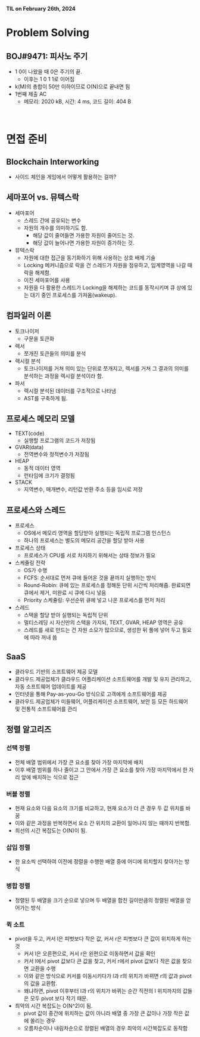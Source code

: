**TIL on February 26th, 2024**

# Problem Solving
## BOJ#9471: 피사노 주기
* 1 0이 나왔을 때 0은 주기의 끝.
    - 이후는 1 0 1 1로 이어짐
* k(M)의 총합이 50만 이하이므로 O(N)으로 끝내면 됨
* 1번째 제출 AC
    - 메모리: 2020 kB, 시간: 4 ms, 코드 길이: 404 B

 <br>

# 면접 준비
## Blockchain Interworking
* 사이드 체인을 게임에서 어떻게 활용하는 걸까?

## 세마포어 vs. 뮤텍스락
* 세마포어
    - 스레드 간에 공유되는 변수
    - 자원의 개수를 의미하기도 함.
        + 해당 값이 줄어들면 가용한 자원이 줄어드는 것.
        + 해당 값이 늘어나면 가용한 자원이 증가하는 것.
* 뮤텍스락
    - 자원에 대한 접근을 동기화하기 위해 사용하는 상호 배제 기술
    - Locking 메커니즘으로 락을 건 스레드가 자원을 점유하고, 임계영역을 나갈 때 락을 해제함.
    - 이진 세마포어를 사용
    - 자원을 다 활용한 스레드가 Locking을 해제하는 코드를 동작시키며 큐 상에 있는 대기 중인 프로세스를 가져옴(wakeup).

## 컴파일러 이론
* 토크나이저
    - 구문을 토큰화
* 렉서
    - 쪼개진 토큰들의 의미를 분석
* 렉시컬 분석
    - 토크나이저를 거쳐 의미 있는 단위로 쪼개지고, 렉서를 거쳐 그 결과의 의미를 분석하는 과정을 렉시컬 분석이라 함.
* 파서
    - 렉시컬 분석된 데이터를 구조적으로 나타냄
    - AST를 구축하게 됨.

## 프로세스 메모리 모델
* TEXT(code)
    - 실행할 프로그램의 코드가 저장됨
* GVAR(data)
    - 전역변수와 정적변수가 저장됨
* HEAP
    - 동적 데이터 영역
    - 런타임에 크기가 결정됨
* STACK
    - 지역변수, 매개변수, 리턴값 반환 주소 등을 임시로 저장

## 프로세스와 스레드
* 프로세스
    - OS에서 메모리 영역을 할당받아 실행되는 독립적 프로그램 인스턴스
    - 하나의 프로세스는 별도의 메모리 공간을 할당 받아 사용
* 프로세스 상태
    - 프로세스가 CPU를 서로 차지하기 위해서는 상태 정보가 필요
* 스케쥴링 전략
    - OS가 수행
    - FCFS: 순서대로 먼저 큐에 들어온 것을 끝까지 실행하는 방식
    - Round-Robin: 큐에 있는 프로세스를 정해둔 단위 시간씩 처리해줌. 완료되면 큐에서 제거, 미완료 시 큐에 다시 넣음
    - Priority 스케쥴링: 우선순위 큐에 넣고 나온 프로세스를 먼저 처리
* 스레드
    - 스택을 할당 받아 실행되는 독립적 단위
    - 멀티스레딩 시 자신만의 스택을 가지되, TEXT, GVAR, HEAP 영역은 공유
    - 스레드를 새로 만드는 건 자원 소모가 많으므로, 생성한 뒤 풀에 넣어 두고 필요에 따라 꺼내 씀

## SaaS
* 클라우드 기반의 소프트웨어 제공 모델
* 클라우드 제공업체가 클라우드 어플리케이션 소프트웨어를 개발 및 유지 관리하고, 자동 소프트웨어 업데이트를 제공
* 인터넷을 통해 Pay-as-you-Go 방식으로 고객에게 소프트웨어를 제공
* 클라우드 제공업체가 미들웨어, 어플리케이션 소프트웨어, 보안 등 모든 하드웨어 및 전통적 소프트웨어를 관리

## 정렬 알고리즈
### 선택 정렬
* 전체 배열 범위에서 가장 큰 요소를 찾아 가장 마지막에 배치
* 이후 배열 범위를 하나 줄이고 그 안에서 가장 큰 요소를 찾아 가장 마지막에서 한 자리 앞에 배치하는 식으로 접근

### 버블 정렬
* 현재 요소와 다음 요소의 크기를 비교하고, 현재 요소가 더 큰 경우 두 값 위치를 바꿈
* 이와 같은 과정을 반복하면서 요소 간 위치의 교환이 일어나지 않는 때까지 반복함.
* 최선의 시간 복잡도는 O(N)이 됨.

### 삽입 정렬
* 한 요소씩 선택하여 이전에 정렬을 수행한 배열 중에 어디에 위치할지 찾아가는 방식

### 병합 정렬
* 정렬된 두 배열을 크기 순으로 넣으며 두 배열을 합친 길이만큼의 정렬된 배열을 얻어가는 방식

### 퀵 소트
* pivot을 두고, 커서 l은 피벗보다 작은 값, 커서 r은 피벗보다 큰 값이 위치하게 하는 것
    - 커서 l은 오른편으로, 커서 r은 왼편으로 이동하면서 값을 확인
    - 커서 l에서 pivot 값보다 큰 값을 찾고, 커서 r에서 pivot 값보다 작은 값을 찾으면 교환을 수행
    - 이와 같은 방식으로 커서를 이동시키다가 l과 r의 위치가 바뀌면 r의 값과 pivot의 값을 교환함.
    - 왜냐하면, pivot 이후부터 l과 r의 위치가 바뀌는 순간 직전의 l 위치까지의 값들은 모두 pivot 보다 작기 때문.
* 최악의 시간 복잡도는 O(N^2)이 됨.
    - pivot 값이 중간에 위치하는 값이 아니라 배열 중 가장 큰 값이나 가장 작은 값에 쏠리는 경우
    - 오름차순이나 내림차순으로 정렬된 배열의 경우 최악의 시간복잡도로 동작함
